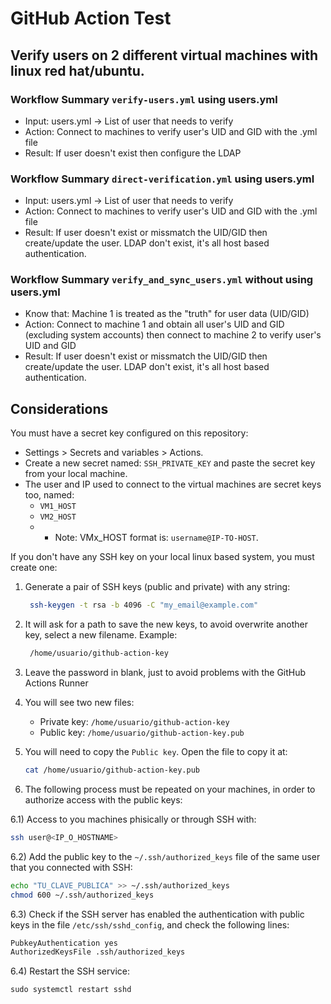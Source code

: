 # GitHub Action Test
## Verify users on 2 different virtual machines with linux red hat/ubuntu.

### Workflow Summary `verify-users.yml` using users.yml

- Input: users.yml -> List of user that needs to verify
- Action: Connect to machines to verify user's UID and GID with the .yml file
- Result: If user doesn't exist then configure the LDAP

### Workflow Summary `direct-verification.yml` using users.yml

- Input: users.yml -> List of user that needs to verify
- Action: Connect to machines to verify user's UID and GID with the .yml file
- Result: If user doesn't exist or missmatch the UID/GID then create/update the user. LDAP don't exist, it's all host based authentication.

### Workflow Summary `verify_and_sync_users.yml` without using users.yml

- Know that: Machine 1 is treated as the "truth" for user data (UID/GID)
- Action: Connect to machine 1 and obtain all user's UID and GID (excluding system accounts) then connect to machine 2 to verify user's UID and GID
- Result: If user doesn't exist or missmatch the UID/GID then create/update the user. LDAP don't exist, it's all host based authentication.


## Considerations

You must have a secret key configured on this repository:

  - Settings > Secrets and variables > Actions.
  - Create a new secret named: `SSH_PRIVATE_KEY` and paste the secret key from your local machine.
  - The user and IP used to connect to the virtual machines are secret keys too, named:
    - `VM1_HOST`
    - `VM2_HOST`
    - - Note: VMx_HOST format is: `username@IP-TO-HOST`.




If you don't have any SSH key on your local linux based system, you must create one:

1) Generate a pair of SSH keys (public and private) with any string:
   
   ```bash
    ssh-keygen -t rsa -b 4096 -C "my_email@example.com"
   ```
2) It will ask for a path to save the new keys, to avoid overwrite another key, select a new filename. Example:

   ```bash
    /home/usuario/github-action-key
   ```

3) Leave the password in blank, just to avoid problems with the GitHub Actions Runner

4) You will see two new files:

   - Private key: `/home/usuario/github-action-key`
   - Public key: `/home/usuario/github-action-key.pub`

5) You will need to copy the `Public key`. Open the file to copy it at:

   ```bash
   cat /home/usuario/github-action-key.pub
   ```

6) The following process must be repeated  on your machines, in order to authorize access with the public keys:

  6.1) Access to you machines phisically or through SSH with:

  ```bash
  ssh user@<IP_O_HOSTNAME>
  ```

  6.2) Add the public key to the `~/.ssh/authorized_keys` file of the same user that you connected with SSH:

  ```bash
  echo "TU_CLAVE_PUBLICA" >> ~/.ssh/authorized_keys
  chmod 600 ~/.ssh/authorized_keys
  ```

  6.3) Check if the SSH server has enabled the authentication with public keys in the file `/etc/ssh/sshd_config`, and check the following lines:

  ```bash
  PubkeyAuthentication yes
  AuthorizedKeysFile .ssh/authorized_keys
  ```

  6.4) Restart the SSH service:

  ```ssh
  sudo systemctl restart sshd
  ```


